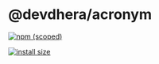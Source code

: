 # @devdhera/acronym

[![npm (scoped)](https://img.shields.io/npm/v/@devdhera/acronym.svg)](https://github.com/DevDHera/acronym)

[![install size](https://packagephobia.now.sh/badge?p=@devdhera/acronym)](https://packagephobia.now.sh/result?p=@devdhera/acronym)